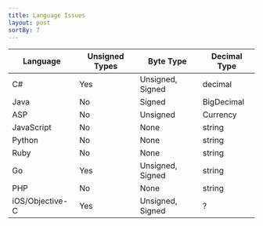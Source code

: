```yaml
---
title: Language Issues
layout: post
sortBy: 7
---
```


Language        | Unsigned Types | Byte Type        | Decimal Type
----------------|----------------|------------------|-------------
C#              | Yes            | Unsigned, Signed | decimal
Java            | No             | Signed           | BigDecimal
ASP             | No             | Unsigned         | Currency
JavaScript      | No             | None             | string
Python          | No             | None             | string
Ruby            | No             | None             | string
Go              | Yes            | Unsigned, Signed | string
PHP             | No             | None             | string
iOS/Objective-C | Yes            | Unsigned, Signed | ?
